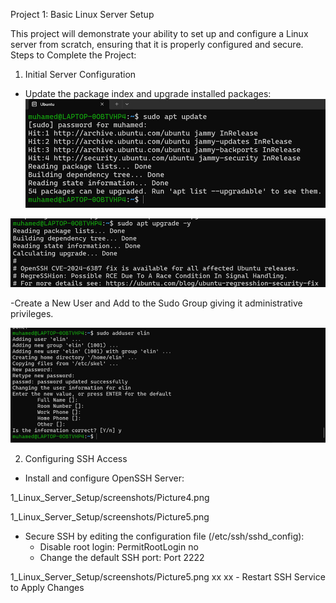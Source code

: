 Project 1: Basic Linux Server Setup

This project will demonstrate your ability to set up and configure a Linux server from scratch, ensuring that it is properly configured and secure. Steps to Complete the Project:

1.	Initial Server Configuration
   
   - Update the package index and upgrade installed packages: 
   ![Screenshot1](screenshots/1.png)

   ![Screenshot1](screenshots/Picture2.png)

   -Create a New User and Add to the Sudo Group giving it administrative
    privileges.

   ![Screenshot1](screenshots/Picture3.png)

2.	Configuring SSH Access 

   - Install and configure OpenSSH Server:

   1_Linux_Server_Setup/screenshots/Picture4.png

   1_Linux_Server_Setup/screenshots/Picture5.png
   

   - Secure SSH by editing the configuration file (/etc/ssh/sshd_config):
        - Disable root login: PermitRootLogin no
        - Change the default SSH port: Port 2222

   1_Linux_Server_Setup/screenshots/Picture5.png
   xx
   xx
        - Restart SSH Service to Apply Changes



   


   

     

   


